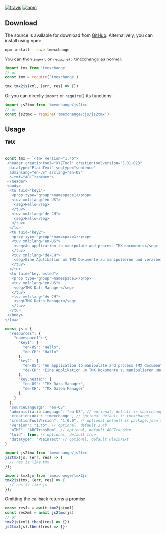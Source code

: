 [![travis](https://img.shields.io/travis/locize/tmexchange.svg)](https://travis-ci.org/locize/tmexchange) [![npm](https://img.shields.io/npm/v/tmexchange.svg)](https://npmjs.org/package/tmexchange)

## Download

The source is available for download from
[GitHub](https://github.com/locize/tmexchange/archive/master.zip).
Alternatively, you can install using npm:

```sh
npm install --save tmexchange
```

You can then `import` or `require()` tmexchange as normal:

```js
import tmx from 'tmexchange'
// or
const tmx = require('tmexchange')

tmx.tmx2js(xml, (err, res) => {})
```

Or you can direclty `import` or `require()` its functions:

```js
import js2tmx from 'tmexchange/js2tmx'
// or
const js2tmx = require('tmexchange/cjs/js2tmx')
```

## Usage

##### TMX

```js

const tmx = `<tmx version="1.4b">
 <header creationtool="XYZTool" creationtoolversion="1.01-023"
  datatype="PlainText" segtype="sentence"
  adminlang="en-US" srclang="en-US"
  o-tmf="ABCTransMem">
 </header>
 <body>
  <tu tuid="key1">
   <prop type="group">namespace1</prop>
   <tuv xml:lang="en-US">
    <seg>Hello</seg>
   </tuv>
   <tuv xml:lang="de-CH">
    <seg>Hallo</seg>
   </tuv>
  </tu>
  <tu tuid="key2">
   <prop type="group">namespace1</prop>
   <tuv xml:lang="en-US">
    <seg>An application to manipulate and process TMX documents</seg>
   </tuv>
   <tuv xml:lang="de-CH">
    <seg>Eine Applikation um TMX Dokumente zu manipulieren und verarbeiten</seg>
   </tuv>
  </tu>
  <tu tuid="key.nested">
   <prop type="group">namespace1</prop>
   <tuv xml:lang="en-US">
    <seg>TMX Data Manager</seg>
   </tuv>
   <tuv xml:lang="de-CH">
    <seg>TMX Daten Manager</seg>
   </tuv>
  </tu>
 </body>
</tmx>`

const js = {
  "resources": {
    "namespace1": {
      "key1": {
        "en-US": "Hello",
        "de-CH": "Hallo"
      },
      "key2": {
        "en-US": "An application to manipulate and process TMX documents",
        "de-CH": "Eine Applikation um TMX Dokumente zu manipulieren und verarbeiten"
      },
      "key.nested": {
        "en-US": "TMX Data Manager",
        "de-CH": "TMX Daten Manager"
      }
    }
  },
  "sourceLanguage": "en-US",
  "administrationLanguage": "en-US", // optional, default is sourceLanguage
  "creationTool": "tmexchange", // optional default is tmexchange
  "creationToolVersion": "1.0.0", // optional default is package.json version
  "version": "1.4b", // optional, default 1.4b
  "oTMF": "ABCTransMem", // optional, default ABCTransMem
  "tuid": true, // optional, default true
  "datatype": "PlainText" // optional, default PlainText
}

import js2tmx from 'tmexchange/js2tmx'
js2tmx(js, (err, res) => {
  // res is like tmx
});

import tmx2js from 'tmexchange/tmx2js'
tmx2js(tmx, (err, res) => {
  // res is like js
});
```

Omitting the callback returns a promise

```js
const resJs = await tmx2js(xml)
const resXml = await js2tmx(js)
// or
tmx2js(xml).then((res) => {})
js2tmx(js).then((res) => {})
```